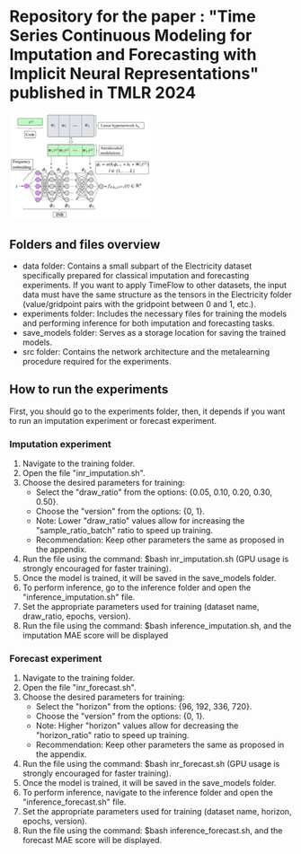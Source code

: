 # Repository for the paper : "Time Series Continuous Modeling for Imputation and Forecasting with Implicit Neural Representations" published in TMLR 2024

<img src="INR_explain.png" alt="" width="50%" height="50%">

## Folders and files overview

- data folder: Contains a small subpart of the Electricity dataset specifically prepared for classical imputation and forecasting experiments. If you want to apply TimeFlow to other datasets, the input data must have the same structure as the tensors in the Electricity folder (value/gridpoint pairs with the gridpoint between 0 and 1, etc.).
- experiments folder: Includes the necessary files for training the models and performing inference for both imputation and forecasting tasks.
- save_models folder: Serves as a storage location for saving the trained models.
- src folder: Contains the network architecture and the metalearning procedure required for the experiments.

## How to run the experiments 

First, you should go to the experiments folder, then, it depends if  you want to run an imputation experiment or forecast experiment.

### Imputation experiment

1. Navigate to the training folder.
2. Open the file "inr_imputation.sh".
3. Choose the desired parameters for training:
    - Select the "draw_ratio" from the options: {0.05, 0.10, 0.20, 0.30, 0.50}.
    - Choose the "version" from the options: {0, 1}.
    - Note: Lower "draw_ratio" values allow for increasing the "sample_ratio_batch" ratio to speed up training.
    - Recommendation: Keep other parameters the same as proposed in the appendix.
4. Run the file using the command: $bash inr_imputation.sh (GPU usage is strongly encouraged for faster training).
5. Once the model is trained, it will be saved in the save_models folder.
6. To perform inference, go to the inference folder and open the "inference_imputation.sh" file.
7. Set the appropriate parameters used for training (dataset name, draw_ratio, epochs, version).
8. Run the file using the command: $bash inference_imputation.sh, and the imputation MAE score will be displayed

### Forecast experiment

1. Navigate to the training folder.
2. Open the file "inr_forecast.sh".
3. Choose the desired parameters for training:
    - Select the "horizon" from the options: {96, 192, 336, 720}.
    - Choose the "version" from the options: {0, 1}.
    - Note: Higher "horizon" values allow for decreasing the "horizon_ratio" ratio to speed up training.
    - Recommendation: Keep other parameters the same as proposed in the appendix.
4. Run the file using the command: $bash inr_forecast.sh (GPU usage is strongly encouraged for faster training).
5. Once the model is trained, it will be saved in the save_models folder.
6. To perform inference, navigate to the inference folder and open the "inference_forecast.sh" file.
7. Set the appropriate parameters used for training (dataset name, horizon, epochs, version).
8. Run the file using the command: $bash inference_forecast.sh, and the forecast MAE score will be displayed.
